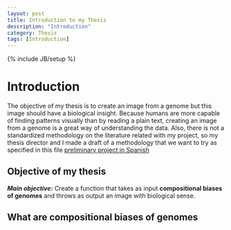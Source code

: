 ```yaml
---
layout: post
title: Introduction to my Thesis
description: "Introduction"
category: Thesis
tags: [Introduction]
---
```


{% include JB/setup %}

# Introduction

The objective of my thesis is to create an image from a genome but this image should have a biological insight. Because humans are more capable of finding patterns visually than by reading a plain text, creating an image from a genome is a great way of understanding the data. Also, there is not a standardized methodology on the literature related with my project, so my thesis director and I made a draft of a methodology that we want to try as specified in this file [preliminary project in Spanish](/Additional_material/Preliminary_Project_Camila_Martinez.docx)

## Objective of my thesis

**_Main objective:_** Create a function that takes as input **compositional biases of genomes** and throws as output an image with biological sense.

## What are compositional biases of genomes






